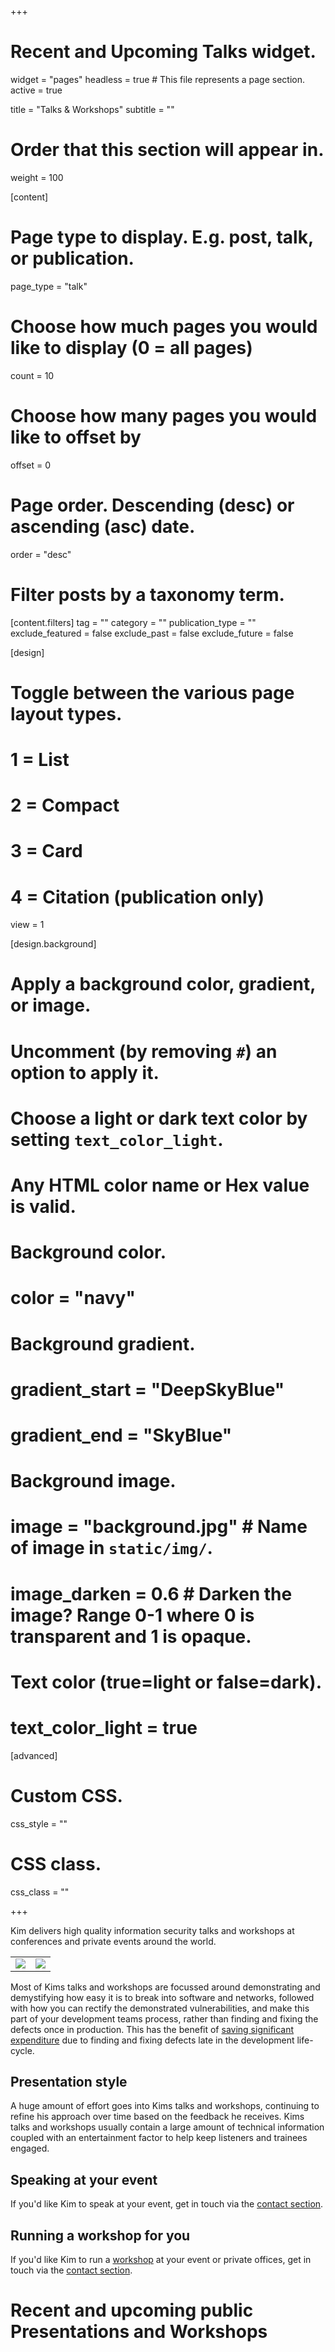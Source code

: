 +++
# Recent and Upcoming Talks widget.
widget = "pages"
headless = true  # This file represents a page section.
active = true

title = "Talks & Workshops"
subtitle = ""

# Order that this section will appear in.
weight = 100

[content]
  # Page type to display. E.g. post, talk, or publication.
  page_type = "talk"
  
  # Choose how much pages you would like to display (0 = all pages)
  count = 10
  
  # Choose how many pages you would like to offset by
  offset = 0

  # Page order. Descending (desc) or ascending (asc) date.
  order = "desc"

  # Filter posts by a taxonomy term.
  [content.filters]
    tag = ""
    category = ""
    publication_type = ""
    exclude_featured = false
    exclude_past = false
    exclude_future = false
    
[design]
  # Toggle between the various page layout types.
  #   1 = List
  #   2 = Compact
  #   3 = Card
  #   4 = Citation (publication only)
  view = 1
  
[design.background]
  # Apply a background color, gradient, or image.
  #   Uncomment (by removing `#`) an option to apply it.
  #   Choose a light or dark text color by setting `text_color_light`.
  #   Any HTML color name or Hex value is valid.

  # Background color.
  # color = "navy"
  
  # Background gradient.
  # gradient_start = "DeepSkyBlue"
  # gradient_end = "SkyBlue"
  
  # Background image.
  # image = "background.jpg"  # Name of image in `static/img/`.
  # image_darken = 0.6  # Darken the image? Range 0-1 where 0 is transparent and 1 is opaque.

  # Text color (true=light or false=dark).
  # text_color_light = true  
  
[advanced]
 # Custom CSS. 
 css_style = ""
 
 # CSS class.
 css_class = ""

+++

Kim delivers high quality information security talks and workshops at conferences and private events around the world.

<table>
   <tr>
      <td><img src="img/nzjs-con.png"></img></td>
      <td><img src="img/DevSecCon.jpg"></img></td>
   </tr>
</table>

Most of Kims talks and workshops are focussed around demonstrating and demystifying how easy it is to break into software and networks, followed with how you can rectify the demonstrated vulnerabilities, and make this part of your development teams process, rather than finding and fixing the defects once in production. This has the benefit of [saving significant expenditure](https://f0.holisticinfosecforwebdevelopers.com/chap06.html#leanpub-auto-cheapest-place-to-deal-with-defects) due to finding and fixing defects late in the development life-cycle.

## Presentation style

A huge amount of effort goes into Kims talks and workshops, continuing to refine his approach over time based on the feedback he receives. Kims talks and workshops usually contain a large amount of technical information coupled with an entertainment factor to help keep listeners and trainees engaged.

## Speaking at your event

If you'd like Kim to speak at your event, get in touch via the [contact section](#contact).

## Running a workshop for you

If you'd like Kim to run a [workshop](project/service-development-team-security-training/) at your event or private offices, get in touch via the [contact section](#contact).


# Recent and upcoming public Presentations and Workshops
